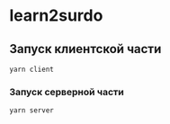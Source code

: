 # learn2surdo

## Запуск клиентской части

```
yarn client
```

### Запуск серверной части

```
yarn server
```

